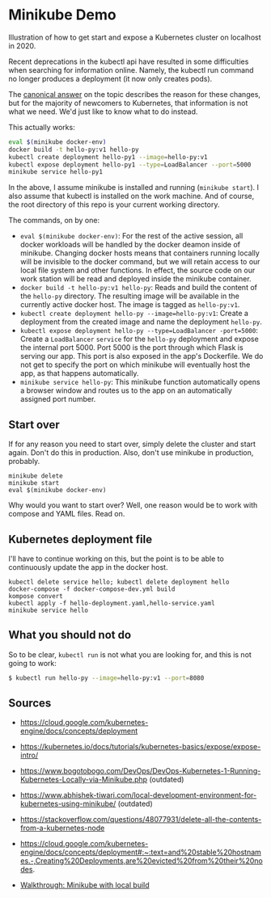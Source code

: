 # Minikube Demo

Illustration of how to get start and expose a Kubernetes cluster on localhost in 2020.

Recent deprecations in the kubectl api have resulted in some difficulties when searching for information online. Namely, the kubectl run command no longer produces a deployment (it now only creates pods).

The [canonical answer](https://stackoverflow.com/questions/52890718/kubectl-run-is-deprecated-looking-for-alternative) on the topic describes the reason for these changes, but for the majority of newcomers to Kubernetes, that information is not what we need. We'd just like to know what to do instead.

This actually works:

``` bash
eval $(minikube docker-env)
docker build -t hello-py:v1 hello-py
kubectl create deployment hello-py1 --image=hello-py:v1
kubectl expose deployment hello-py1 --type=LoadBalancer --port=5000
minikube service hello-py1
```

In the above, I assume minikube is installed and running (`minikube start`). I also assume that kubectl is installed on the work machine. And of course, the root directory of this repo is your current working directory.

The commands, on by one:

 - `eval $(minikube docker-env)`: For the rest of the active session, all docker workloads will be handled by the docker deamon inside of minikube. Changing docker hosts means that containers running locally will be invisible to the docker command, but we will retain access to our local file system and other functions. In effect, the source code on our work station will be read and deployed inside the minikube container.
- `docker build -t hello-py:v1 hello-py`: Reads and build the content of the `hello-py` directory. The resulting image will be available in the currently active docker host. The image is tagged as `hello-py:v1`.
- `kubectl create deployment hello-py --image=hello-py:v1`: Create a deployment from the created image and name the deployment `hello-py`.
- `kubectl expose deployment hello-py --type=LoadBalancer -port=5000`: Create a `LoadBalancer` `service` for the `hello-py` deployment and expose the internal port 5000. Port 5000 is the port through which Flask is serving our app. This port is also exposed in the app's Dockerfile. We do not get to specify the port on which minikube will eventually host the app, as that happens automatically.
- `minikube service hello-py`: This minikube function automatically opens a browser window and routes us to the app on an automatically assigned port number.

## Start over

If for any reason you need to start over, simply delete the cluster and start again. Don't do this in production. Also, don't use minikube in production, probably.

```
minikube delete
minikube start
eval $(minikube docker-env)
```

Why would you want to start over? Well, one reason would be to work with compose and YAML files. Read on.

## Kubernetes deployment file

I'll have to continue working on this, but the point is to be able to continuously update the app in the docker host.

```
kubectl delete service hello; kubectl delete deployment hello
docker-compose -f docker-compose-dev.yml build
kompose convert
kubectl apply -f hello-deployment.yaml,hello-service.yaml
minikube service hello
```

## What you should not do

So to be clear, `kubectl run` is not what you are looking for, and this is not going to work:

``` bash
$ kubectl run hello-py --image=hello-py:v1 --port=8080
```

## Sources

- https://cloud.google.com/kubernetes-engine/docs/concepts/deployment
- https://kubernetes.io/docs/tutorials/kubernetes-basics/expose/expose-intro/
- https://www.bogotobogo.com/DevOps/DevOps-Kubernetes-1-Running-Kubernetes-Locally-via-Minikube.php (outdated)
- https://www.abhishek-tiwari.com/local-development-environment-for-kubernetes-using-minikube/ (outdated)

- https://stackoverflow.com/questions/48077931/delete-all-the-contents-from-a-kubernetes-node
- https://cloud.google.com/kubernetes-engine/docs/concepts/deployment#:~:text=and%20stable%20hostnames.-,Creating%20Deployments,are%20evicted%20from%20their%20nodes.

- [Walkthrough: Minikube with local build](https://kubernetes.io/blog/2018/05/01/developing-on-kubernetes/)
